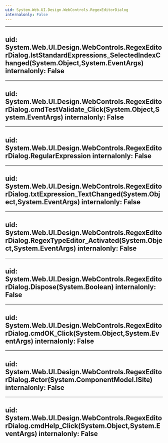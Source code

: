 ```yaml
---
uid: System.Web.UI.Design.WebControls.RegexEditorDialog
internalonly: False
---
```


---
uid: System.Web.UI.Design.WebControls.RegexEditorDialog.lstStandardExpressions_SelectedIndexChanged(System.Object,System.EventArgs)
internalonly: False
---

---
uid: System.Web.UI.Design.WebControls.RegexEditorDialog.cmdTestValidate_Click(System.Object,System.EventArgs)
internalonly: False
---

---
uid: System.Web.UI.Design.WebControls.RegexEditorDialog.RegularExpression
internalonly: False
---

---
uid: System.Web.UI.Design.WebControls.RegexEditorDialog.txtExpression_TextChanged(System.Object,System.EventArgs)
internalonly: False
---

---
uid: System.Web.UI.Design.WebControls.RegexEditorDialog.RegexTypeEditor_Activated(System.Object,System.EventArgs)
internalonly: False
---

---
uid: System.Web.UI.Design.WebControls.RegexEditorDialog.Dispose(System.Boolean)
internalonly: False
---

---
uid: System.Web.UI.Design.WebControls.RegexEditorDialog.cmdOK_Click(System.Object,System.EventArgs)
internalonly: False
---

---
uid: System.Web.UI.Design.WebControls.RegexEditorDialog.#ctor(System.ComponentModel.ISite)
internalonly: False
---

---
uid: System.Web.UI.Design.WebControls.RegexEditorDialog.cmdHelp_Click(System.Object,System.EventArgs)
internalonly: False
---
